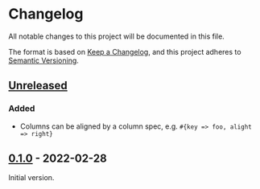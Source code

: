 # Changelog

All notable changes to this project will be documented in this file.

The format is based on [Keep a Changelog](https://keepachangelog.com/en/1.0.0/),
and this project adheres to [Semantic Versioning](https://semver.org/spec/v2.0.0.html).

## [Unreleased]

### Added

- Columns can be aligned by a column spec, e.g. `#{key => foo, alight => right}`

## [0.1.0] - 2022-02-28

Initial version.

[unreleased]: https://github.com/eproxus/grid/compare/0.1.0...HEAD
[0.1.0]: https://github.com/eproxus/grid/releases/tag/0.1.0
